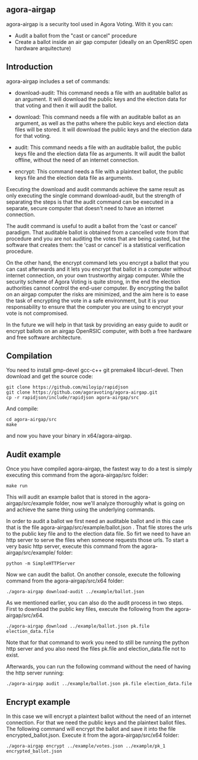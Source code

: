 ## agora-airgap

agora-airgap is a security tool used in Agora Voting. With it you can:

- Audit a ballot from the "cast or cancel" procedure
- Create a ballot inside an air gap computer (ideally on an OpenRISC open hardware arquitecture)

## Introduction

agora-airgap includes a set of commands:
 
- download-audit: This command needs a file with an auditable ballot as an argument. It will download the public keys and the election data for that voting and then it will audit the ballot.

- download: This command needs a file with an auditable ballot as an argument, as well as the paths where the public keys and election data files will be stored. It will download the public keys and the election data for that voting.

- audit: This command needs a file with an auditable ballot, the public keys file and the election data file as arguments. It will audit the ballot offline, without the need of an internet connection.

- encrypt: This command needs a file with a plaintext ballot, the public keys file and the election data file as arguments. 

Executing the download and audit commands achieve the same result as only executing the single command download-audit, but the strength of separating the steps is that the audit command can be executed in a separate, secure computer that doesn't need to have an internet connection. 

The audit command is useful to audit a ballot from the 'cast or cancel' paradigm. That auditable ballot is obtained from a cancelled vote from that procedure and you are not auditing the votes that are being casted, but the software that creates them: the 'cast or cancel' is a statistical verification procedure.

On the other hand, the encrypt command lets you encrypt a ballot that you can cast afterwards and it lets you encrypt that ballot in a computer without internet connection, on your own trustworthy airgap computer. While the security scheme of Agora Voting is quite strong, in the end the election authorities cannot control the end-user computer. By encrypting the ballot on an airgap computer the risks are minimized, and the aim here is to ease the task of encrypting the vote in a safe environment, but it is your responsability to ensure that the computer you are using to encrypt your vote is not compromised.

In the future we will help in that task by providing an easy guide to audit or encrypt ballots on an airgap OpenRSIC computer, with both a free hardware and free software architecture.

## Compilation

You need to install gmp-devel gcc-c++ git premake4 libcurl-devel. Then download and get the source code:

    git clone https://github.com/miloyip/rapidjson
    git clone https://github.com/agoravoting/agora-airgap.git
    cp -r rapidjson/include/rapidjson agora-airgap/src

And compile:

    cd agora-airgap/src
    make

and now you have your binary in x64/agora-airgap.

## Audit example

Once you have compiled agora-airgap, the fastest way to do a test is simply executing this command from the agora-airgap/src folder:

    make run
    
This will audit an example ballot that is stored in the agora-airgap/src/example folder, now we'll analyze thoroughly what is going on and achieve the same thing using the underlying commands.

In order to audit a ballot we first need an auditable ballot and in this case that is the file agora-airgap/src/example/ballot.json . That file stores the urls to the public key file and to the election data file. So firt we need to have an http server to serve the files when someone requests those urls. To start a very basic http server, execute this command from the agora-airgap/src/example/ folder:

    python -m SimpleHTTPServer
    
Now we can audit the ballot. On another console, execute the following command from the agora-airgap/src/x64 folder:

    ./agora-airgap download-audit ../example/ballot.json
    
As we mentioned earlier, you can also do the audit process in two steps. First to download the public key files, execute the following from the agora-airgap/src/x64.

    ./agora-airgap download ../example/ballot.json pk.file election_data.file
    
Note that for that command to work you need to still be running the python http server and you also need the files pk.file and election_data.file not to exist.

Afterwards, you can run the following command without the need of having the http server running:

    ./agora-airgap audit ../example/ballot.json pk.file election_data.file

## Encrypt example

In this case we will encrypt a plaintext ballot without the need of an internet connection. For that we need the public keys and the plaintext ballot files. The following command will encrypt the ballot and save it into the file encrypted_ballot.json. Execute it from the agora-airgap/src/x64 folder:

    ./agora-airgap encrypt ../example/votes.json ../example/pk_1 encrypted_ballot.json
